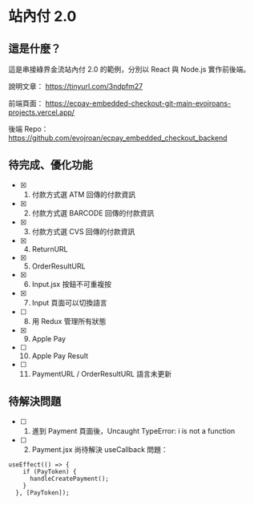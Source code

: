 # 站內付 2.0

## 這是什麼？

這是串接綠界金流站內付 2.0 的範例，分別以 React 與 Node.js 實作前後端。

說明文章：
https://tinyurl.com/3ndpfm27

前端頁面：
https://ecpay-embedded-checkout-git-main-evojroans-projects.vercel.app/

後端 Repo：
https://github.com/evojroan/ecpay_embedded_checkout_backend

## 待完成、優化功能

- [x] 1. 付款方式選 ATM 回傳的付款資訊
- [x] 2. 付款方式選 BARCODE 回傳的付款資訊
- [x] 3. 付款方式選 CVS 回傳的付款資訊
- [x] 4. ReturnURL
- [x] 5. OrderResultURL
- [x] 6. Input.jsx 按鈕不可重複按
- [x] 7. Input 頁面可以切換語言
- [ ] 8. 用 Redux 管理所有狀態
- [x] 9. Apple Pay
- [ ] 10. Apple Pay Result
- [ ] 11. PaymentURL / OrderResultURL 語言未更新

## 待解決問題

- [ ] 1.  進到 Payment 頁面後，Uncaught TypeError: i is not a function
- [ ] 2.  Payment.jsx 尚待解決 useCallback 問題：

```
useEffect(() => {
    if (PayToken) {
      handleCreatePayment();
    }
  }, [PayToken]);
```


